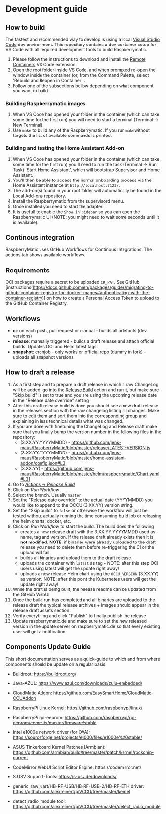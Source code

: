 # Development guide

## How to build

The fastest and recommended way to develop is using a local [Visual Studio Code](https://code.visualstudio.com/) dev environment. This repository contains a dev container setup for VS Code with all required development tools to build Raspberrymatic.

1. Please follow the instructions to download and install the [Remote Containers](https://marketplace.visualstudio.com/items?itemName=ms-vscode-remote.remote-containers) VS Code extension.
2. Open the root folder inside VS Code, and when prompted re-open the window inside the container (or, from the Command Palette, select 'Rebuild and Reopen in Container').
3. Follow one of the subsections bellow depending on what component you want to build

### Building Raspberrymatic images

1. When VS Code has opened your folder in the container (which can take some time for the first run) you will need to start a terminal (Terminal -> New Terminal).
2. Use `make` to build any of the Raspberrymatic. If you run `make`without targets the list of available commands is printed.

### Building and testing the Home Assistant Add-on

1. When VS Code has opened your folder in the container (which can take some time for the first run) you'll need to run the task (Terminal -> Run Task) 'Start Home Assistant', which will bootstrap Supervisor and Home Assistant.
2. You'll then be able to access the normal onboarding process via the Home Assistant instance at `http://localhost:7123/`.
3. The add-on(s) found in your root folder will automatically be found in the Local Add-ons repository.
4. Install the Raspberrymatic from the supervisord menu.
5. Once installed you need to start the adapter.
6. It is usefull to enable the `Show in sidebar` so you can open the Raspberrymatic UI (NOTE: you might need to wait some seconds until it is available).

## Continous integration

RaspberryMatic uses GitHub Workflows for Continous Integrations. The actions tab shows available workflows.

## Requirements

OCI packages require a secret to be uploaded `CR_PAT`. See GitHub [instructions(<https://docs.github.com/en/packages/guides/migrating-to-github-container-registry-for-docker-images#authenticating-with-the-container-registry>)] on how to create a Personal Access Token to upload to the GitHub Container Registry.

## Workflows

- **ci**: on each push, pull request or manual - builds all artefacts (dev versions)
- **release**: manually triggered - builds a draft release and attach official builds. Updates OCI and Helm latest tags.
- **snapshot**: cronjob - only works on official repo (dummy in fork) - uploads all snapshot versions

## How to draft a release

1. As a first step and to prepare a draft release in which a raw ChangeLog will be added, go into the [Release Build](https://github.com/jens-maus/RaspberryMatic/actions?query=workflow%3A%22Release+Build%22) action and run it, but make sure "Skip build" is set to true and you are using the upcoming release date in the "Release date override" setting
2. After this draft release build is done you should see a new draft release in the releases section with the raw changelog listing all changes. Make sure to edit them and sort them into the corresponding group and explaining in less technical details what was changed.
3. If you are done with finetuning the ChangeLog and Release draft make sure that you finally bump the version number in the following files in the repository:
   - (3.XX.YY.YYYYMMDD) - <https://github.com/jens-maus/RaspberryMatic/blob/master/release/LATEST-VERSION.js>
   - (3.XX.YY.YYYYMMDD) - <https://github.com/jens-maus/RaspberryMatic/blob/master/home-assistant-addon/config.json#L3>
   - (3.XX.YY) - <https://github.com/jens-maus/RaspberryMatic/blob/master/helm/raspberrymatic/Chart.yaml#L31>
4. Go to [_Actions_ -> _Release Build_](https://github.com/jens-maus/RaspberryMatic/actions?query=workflow%3A%22Release+Build%22)
5. Click on _Run Workflow_
6. Select the branch. Usually `master`
7. Set the "Release date override" to the actual date (YYYYMMDD) you would like to append to the OCCU (3.XX.YY) version string.
8. Set the "Skip build" to `false` or otherwise the workflow will just be tested without actually running the time consuming build job or releasing the helm charts, docker, etc.
9. Click on _Run Workflow_ to start the build. The build does the following
   - creates a new release draft with the 3.XX.YY.YYYYMMDD used as name, tag and version. If the release draft already exists then it is **not modified**.
     **NOTE**: if binaries were already uploaded to the draft release you need to delete them before re-triggering the CI or the upload will fail
   - builds all binaries and upload them to the draft release
   - uploads the container with `latest` as tag - NOTE: after this step OCI users using latest will get the update right away!
   - uploads a new release Helm chart using the `OCCU_VERSION` (3.XX.YY) as version. NOTE: after this point the Kubernetes users will get the update right away!
10. While the draft is being built, the release readme can be updated from the GitHub WebUI
11. Once the build run has completed and all binaries are uploaded to the release draft the typical release archives + images should appear in the release draft assets section.
12. Verify everything and click "Publish" to finally publish the release
13. Update raspberrymatic.de and make sure to set the new released version in the update server on raspberrymatic.de so that every existing user will get a notification.

## Components Update Guide

This short documentation serves as a quick-guide to which and from where components should be update on a regular basis.

- Buildroot:
  <https://buildroot.org/>

- Java-AZUL:
  <https://www.azul.com/downloads/zulu-embedded/>

- CloudMatic Addon:
  <https://github.com/EasySmartHome/CloudMatic-CCUAddon>

- RaspberryPi Linux Kernel:
  <https://github.com/raspberrypi/linux/>

- RaspberryPi rpi-eeprom:
  <https://github.com/raspberrypi/rpi-eeprom/commits/master/firmware/stable>

- Intel e1000e network driver (for OVA):
  <https://sourceforge.net/projects/e1000/files/e1000e%20stable/>

- ASUS Tinkerboard Kernel Patches (Armbian):
  <https://github.com/armbian/build/tree/master/patch/kernel/rockchip-current>
  
- CodeMirror WebUI Script Editor Engine:
  <https://codemirror.net/>

- S.USV Support-Tools:
  <https://s-usv.de/downloads/>

- generic_raw_uart/HB-RF-USB/HB-RF-USB-2/HB-RF-ETH driver:
  <https://github.com/alexreinert/piVCCU/tree/master/kernel>

- detect_radio_module tool:
  <https://github.com/alexreinert/piVCCU/tree/master/detect_radio_module>
